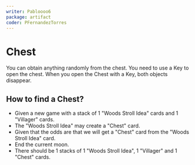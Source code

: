```yaml
---
writer: Pabloooo6
package: artifact
coder: PFernandezTorres
---
```


# Chest

You can obtain anything randomly from the chest.
You need to use a Key to open the chest.
When you open the Chest with a Key, both objects disappear.

## How to find a Chest?

 * Given a new game with a stack of 1 "Woods Stroll Idea" cards and 1 "Villager" cards.
 * The "Woods Stroll Idea" may create a "Chest" card.
 * Given that the odds are that we will get a "Chest" card from the "Woods Stroll Idea" card.
 * End the current moon.
 * There should be 1 stacks of 1 "Woods Stroll Idea", 1 "Villager" and 1 "Chest" cards.
